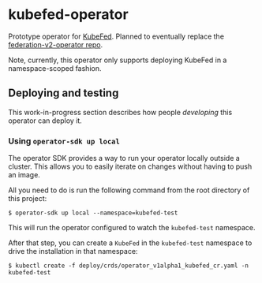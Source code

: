 # kubefed-operator

Prototype operator for [KubeFed](https://github.com/kubernetes-sigs/federation-v2). Planned to eventually replace the [federation-v2-operator repo](https://github.com/openshift/federation-v2-operator).

Note, currently, this operator only supports deploying KubeFed in a namespace-scoped fashion.

## Deploying and testing

This work-in-progress section describes how people _developing_ this operator can deploy it.

### Using `operator-sdk up local`

The operator SDK provides a way to run your operator locally outside a cluster. This allows you to easily iterate on changes without having to push an image.

All you need to do is run the following command from the root directory of this project:

```
$ operator-sdk up local --namespace=kubefed-test
```

This will run the operator configured to watch the `kubefed-test` namespace.

After that step, you can create a `KubeFed` in the `kubefed-test` namespace to drive the installation in that namespace:

```
$ kubectl create -f deploy/crds/operator_v1alpha1_kubefed_cr.yaml -n kubefed-test
```
